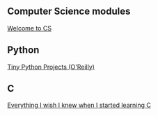 ## Computer Science modules

[Welcome to CS](https://runestone.academy/ns/books/published/welcomecs/index.html)

## Python

[Tiny Python Projects (O'Reilly)](https://learning.oreilly.com/library/view/tiny-python-projects/9781617297519/)

## C

[Everything I wish I knew when I started learning C](https://tmewett.com/c-tips/)
